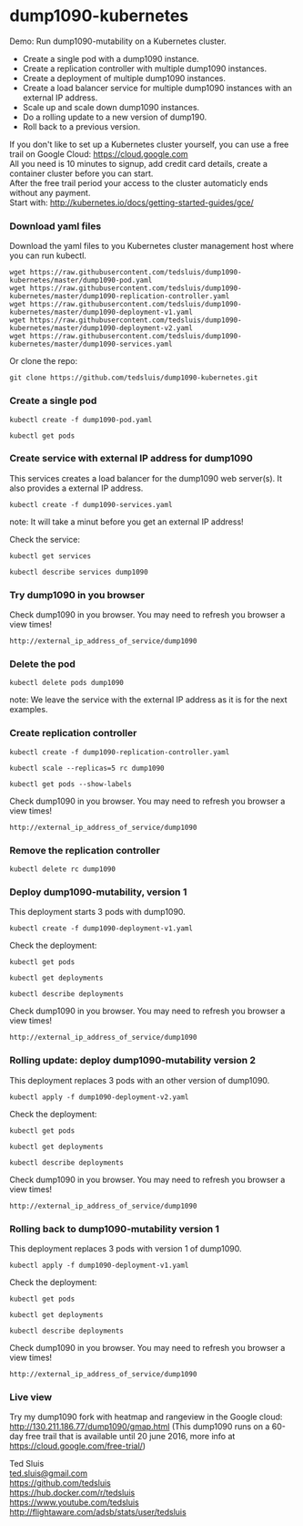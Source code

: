 # dump1090-kubernetes
Demo: Run dump1090-mutability on a Kubernetes cluster.  
    
* Create a single pod with a dump1090 instance.
* Create a replication controller with multiple dump1090 instances.
* Create a deployment of multiple dump1090 instances.
* Create a load balancer service for multiple dump1090 instances with an external IP address.
* Scale up and scale down dump1090 instances.
* Do a rolling update to a new version of dump190.
* Roll back to a previous version.   
   
If you don't like to set up a Kubernetes cluster yourself, you can use a free trail on Google Cloud: https://cloud.google.com  
All you need is 10 minutes to signup, add credit card details, create a container cluster before you can start.   
After the free trail period your access to the cluster automaticly ends without any payment.  
Start with: http://kubernetes.io/docs/getting-started-guides/gce/   
   
### Download yaml files   
   
Download the yaml files to you Kubernetes cluster management host where you can run kubectl.
    
````
wget https://raw.githubusercontent.com/tedsluis/dump1090-kubernetes/master/dump1090-pod.yaml
wget https://raw.githubusercontent.com/tedsluis/dump1090-kubernetes/master/dump1090-replication-controller.yaml
wget https://raw.githubusercontent.com/tedsluis/dump1090-kubernetes/master/dump1090-deployment-v1.yaml
wget https://raw.githubusercontent.com/tedsluis/dump1090-kubernetes/master/dump1090-deployment-v2.yaml
wget https://raw.githubusercontent.com/tedsluis/dump1090-kubernetes/master/dump1090-services.yaml   
````
   
Or clone the repo:   
    
````
git clone https://github.com/tedsluis/dump1090-kubernetes.git    
````
   
### Create a single pod   
   
````
kubectl create -f dump1090-pod.yaml    
````
   
````
kubectl get pods
````
   
### Create service with external IP address for dump1090   
   
This services creates a load balancer for the dump1090 web server(s). It also provides a external IP address.
   
````
kubectl create -f dump1090-services.yaml   
````
note: It will take a minut before you get an external IP address!   
   
Check the service:   
   
````
kubectl get services
````
    
````
kubectl describe services dump1090
````
   
### Try dump1090 in you browser   
   
Check dump1090 in you browser. You may need to refresh you browser a view times!   
   
````
http://external_ip_address_of_service/dump1090   
````
   
### Delete the pod 
   
````
kubectl delete pods dump1090
````
note: We leave the service with the external IP address as it is for the next examples.   
   
### Create replication controller   
   
````
kubectl create -f dump1090-replication-controller.yaml
````
   
````
kubectl scale --replicas=5 rc dump1090
````
    
````
kubectl get pods --show-labels
````
   
Check dump1090 in you browser. You may need to refresh you browser a view times!

````
http://external_ip_address_of_service/dump1090
````
   
### Remove the replication controller
   
````
kubectl delete rc dump1090
````
   
### Deploy dump1090-mutability, version 1   
   
This deployment starts 3 pods with dump1090.
      
````
kubectl create -f dump1090-deployment-v1.yaml   
````
   
Check the deployment:   
   
````
kubectl get pods   
````
   
````
kubectl get deployments   
````
   
````
kubectl describe deployments   
````
    
Check dump1090 in you browser. You may need to refresh you browser a view times!
   
````
http://external_ip_address_of_service/dump1090
````
   
### Rolling update: deploy dump1090-mutability version 2   
  
This deployment replaces 3 pods with an other version of dump1090.
    
````  
kubectl apply -f dump1090-deployment-v2.yaml   
````
   
Check the deployment:   
   
````
kubectl get pods   
````
   
````
kubectl get deployments   
````
   
````
kubectl describe deployments   
````
   
Check dump1090 in you browser. You may need to refresh you browser a view times!   
   
````
http://external_ip_address_of_service/dump1090   
````
   
### Rolling back to dump1090-mutability version 1   
  
This deployment replaces 3 pods with version 1 of dump1090.
    
````  
kubectl apply -f dump1090-deployment-v1.yaml   
````
   
Check the deployment:   
   
````
kubectl get pods   
````
   
````
kubectl get deployments   
````
   
````
kubectl describe deployments   
````
   
Check dump1090 in you browser. You may need to refresh you browser a view times!   
   
````
http://external_ip_address_of_service/dump1090   
````
  
### Live view
   
Try my dump1090 fork with heatmap and rangeview in the Google cloud: http://130.211.186.77/dump1090/gmap.html
(This dump1090 runs on a 60-day free trail that is available until 20 june 2016, more info at https://cloud.google.com/free-trial/)   
   
Ted Sluis   
ted.sluis@gmail.com   
https://github.com/tedsluis   
https://hub.docker.com/r/tedsluis   
https://www.youtube.com/tedsluis   
http://flightaware.com/adsb/stats/user/tedsluis   
